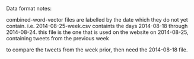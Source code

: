 Data format notes:

combined-word-vector files are labelled by the date which they do not yet contain.
i.e. 2014-08-25-week.csv containts the days 2014-08-18 through 2014-08-24.
this file is the one that is used on the website on 2014-08-25, containing tweets from the previous week

to compare the tweets from the week prior, then need the 2014-08-18 file.
